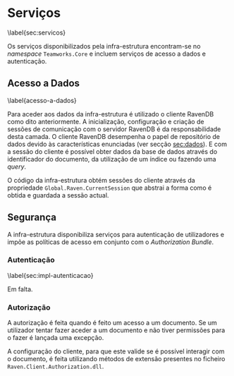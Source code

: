 Serviços
=

\label{sec:servicos}

Os serviços disponibilizados pela infra-estrutura encontram-se no *namespace* `Teamworks.Core` e incluem serviços de acesso a dados e autenticação.

Acesso a Dados
-

\label{acesso-a-dados}


Para aceder aos dados da infra-estrutura é utilizado o cliente RavenDB como dito anteriormente. 
A inicialização, configuração e criação de sessões de comunicação com o servidor RavenDB é da responsabilidade desta camada. 
O cliente RavenDB desempenha o papel de repositório de dados devido às características enunciadas (ver secção [sec:dados]()). E com a sessão do cliente é possível obter dados da base de dados através do identificador do documento, da utilização de um índice ou fazendo uma *query*.

O código da infra-estrutura obtém sessões do cliente através da propriedade `Global.Raven.CurrentSession` que abstrai a forma como é obtida e guardada a sessão actual. 

Segurança
- 

A infra-estrutura disponibiliza serviços para autenticação de utilizadores e impõe as políticas de acesso em conjunto com o *Authorization Bundle*.

### Autenticação

\label{sec:impl-autenticacao}

<span style="background-color=yellow" >Em falta.</span>

### Autorização

A autorização é feita quando é feito um acesso a um documento. Se um utilizador tentar fazer aceder a um documento e não tiver permissões para o fazer é lançada uma excepção.

A configuração do cliente, para que este valide se é possível interagir com o documento, é feita utilizando métodos de extensão presentes no ficheiro `Raven.Client.Authorization.dll`.


